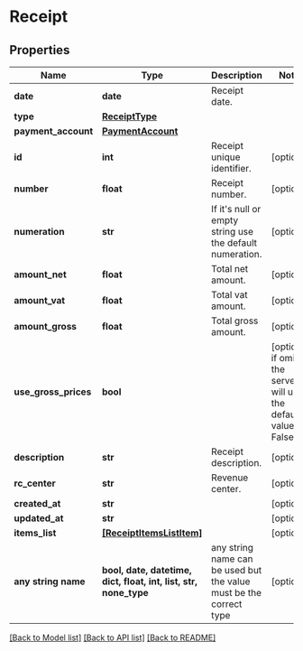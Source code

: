 # Receipt



## Properties
Name | Type | Description | Notes
------------ | ------------- | ------------- | -------------
**date** | **date** | Receipt date. | 
**type** | [**ReceiptType**](ReceiptType.md) |  | 
**payment_account** | [**PaymentAccount**](PaymentAccount.md) |  | 
**id** | **int** | Receipt unique identifier. | [optional] 
**number** | **float** | Receipt number. | [optional] 
**numeration** | **str** | If it&#39;s null or empty string use the default numeration. | [optional] 
**amount_net** | **float** | Total net amount. | [optional] 
**amount_vat** | **float** | Total vat amount. | [optional] 
**amount_gross** | **float** | Total gross amount. | [optional] 
**use_gross_prices** | **bool** |  | [optional]  if omitted the server will use the default value of False
**description** | **str** | Receipt description. | [optional] 
**rc_center** | **str** | Revenue center. | [optional] 
**created_at** | **str** |  | [optional] 
**updated_at** | **str** |  | [optional] 
**items_list** | [**[ReceiptItemsListItem]**](ReceiptItemsListItem.md) |  | [optional] 
**any string name** | **bool, date, datetime, dict, float, int, list, str, none_type** | any string name can be used but the value must be the correct type | [optional]

[[Back to Model list]](../README.md#documentation-for-models) [[Back to API list]](../README.md#documentation-for-api-endpoints) [[Back to README]](../README.md)



